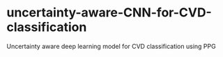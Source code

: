 # uncertainty-aware-CNN-for-CVD-classification
Uncertainty aware deep learning model for CVD classification using PPG
